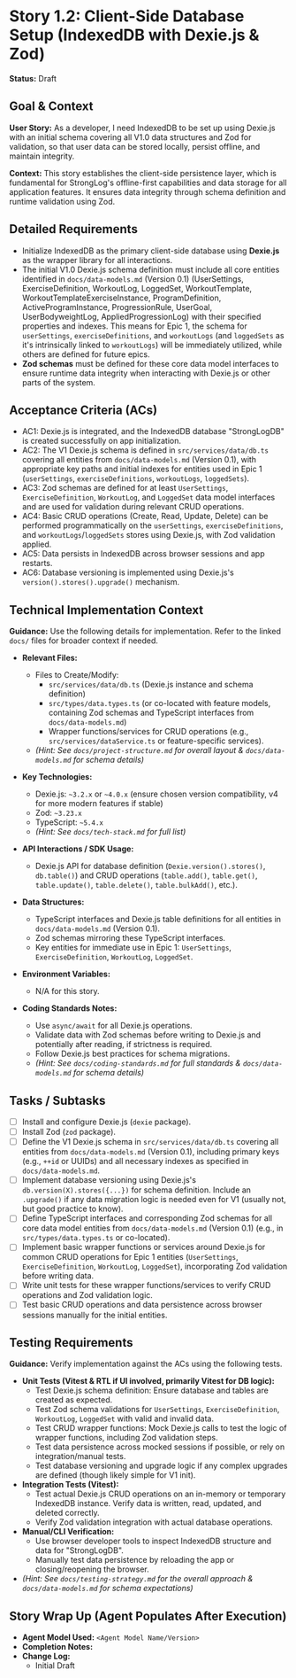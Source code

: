 # Story 1.2: Client-Side Database Setup (IndexedDB with Dexie.js & Zod)

**Status:** Draft

## Goal & Context

**User Story:** As a developer, I need IndexedDB to be set up using Dexie.js with an initial schema covering all V1.0 data structures and Zod for validation, so that user data can be stored locally, persist offline, and maintain integrity.

**Context:** This story establishes the client-side persistence layer, which is fundamental for StrongLog's offline-first capabilities and data storage for all application features. It ensures data integrity through schema definition and runtime validation using Zod.

## Detailed Requirements

* Initialize IndexedDB as the primary client-side database using **Dexie.js** as the wrapper library for all interactions.
* The initial V1.0 Dexie.js schema definition must include all core entities identified in `docs/data-models.md` (Version 0.1) (UserSettings, ExerciseDefinition, WorkoutLog, LoggedSet, WorkoutTemplate, WorkoutTemplateExerciseInstance, ProgramDefinition, ActiveProgramInstance, ProgressionRule, UserGoal, UserBodyweightLog, AppliedProgressionLog) with their specified properties and indexes. This means for Epic 1, the schema for `userSettings`, `exerciseDefinitions`, and `workoutLogs` (and `loggedSets` as it's intrinsically linked to `workoutLogs`) will be immediately utilized, while others are defined for future epics.
* **Zod schemas** must be defined for these core data model interfaces to ensure runtime data integrity when interacting with Dexie.js or other parts of the system.

## Acceptance Criteria (ACs)

* AC1: Dexie.js is integrated, and the IndexedDB database "StrongLogDB" is created successfully on app initialization.
* AC2: The V1 Dexie.js schema is defined in `src/services/data/db.ts` covering all entities from `docs/data-models.md` (Version 0.1), with appropriate key paths and initial indexes for entities used in Epic 1 (`userSettings`, `exerciseDefinitions`, `workoutLogs`, `loggedSets`).
* AC3: Zod schemas are defined for at least `UserSettings`, `ExerciseDefinition`, `WorkoutLog`, and `LoggedSet` data model interfaces and are used for validation during relevant CRUD operations.
* AC4: Basic CRUD operations (Create, Read, Update, Delete) can be performed programmatically on the `userSettings`, `exerciseDefinitions`, and `workoutLogs`/`loggedSets` stores using Dexie.js, with Zod validation applied.
* AC5: Data persists in IndexedDB across browser sessions and app restarts.
* AC6: Database versioning is implemented using Dexie.js's `version().stores().upgrade()` mechanism.

## Technical Implementation Context

**Guidance:** Use the following details for implementation. Refer to the linked `docs/` files for broader context if needed.

* **Relevant Files:**
  * Files to Create/Modify:
    * `src/services/data/db.ts` (Dexie.js instance and schema definition)
    * `src/types/data.types.ts` (or co-located with feature models, containing Zod schemas and TypeScript interfaces from `docs/data-models.md`)
    * Wrapper functions/services for CRUD operations (e.g., `src/services/dataService.ts` or feature-specific services).
  * _(Hint: See `docs/project-structure.md` for overall layout & `docs/data-models.md` for schema details)_

* **Key Technologies:**
  * Dexie.js: `~3.2.x` or `~4.0.x` (ensure chosen version compatibility, v4 for more modern features if stable)
  * Zod: `~3.23.x`
  * TypeScript: `~5.4.x`
  * _(Hint: See `docs/tech-stack.md` for full list)_

* **API Interactions / SDK Usage:**
  * Dexie.js API for database definition (`Dexie.version().stores()`, `db.table()`) and CRUD operations (`table.add()`, `table.get()`, `table.update()`, `table.delete()`, `table.bulkAdd()`, etc.).

* **Data Structures:**
  * TypeScript interfaces and Dexie.js table definitions for all entities in `docs/data-models.md` (Version 0.1).
  * Zod schemas mirroring these TypeScript interfaces.
  * Key entities for immediate use in Epic 1: `UserSettings`, `ExerciseDefinition`, `WorkoutLog`, `LoggedSet`.

* **Environment Variables:**
  * N/A for this story.

* **Coding Standards Notes:**
  * Use `async/await` for all Dexie.js operations.
  * Validate data with Zod schemas before writing to Dexie.js and potentially after reading, if strictness is required.
  * Follow Dexie.js best practices for schema migrations.
  * _(Hint: See `docs/coding-standards.md` for full standards & `docs/data-models.md` for schema details)_

## Tasks / Subtasks

* [ ] Install and configure Dexie.js (`dexie` package).
* [ ] Install Zod (`zod` package).
* [ ] Define the V1 Dexie.js schema in `src/services/data/db.ts` covering all entities from `docs/data-models.md` (Version 0.1), including primary keys (e.g., `++id` or UUIDs) and all necessary indexes as specified in `docs/data-models.md`.
* [ ] Implement database versioning using Dexie.js's `db.version(X).stores({...})` for schema definition. Include an `.upgrade()` if any data migration logic is needed even for V1 (usually not, but good practice to know).
* [ ] Define TypeScript interfaces and corresponding Zod schemas for all core data model entities from `docs/data-models.md` (Version 0.1) (e.g., in `src/types/data.types.ts` or co-located).
* [ ] Implement basic wrapper functions or services around Dexie.js for common CRUD operations for Epic 1 entities (`UserSettings`, `ExerciseDefinition`, `WorkoutLog`, `LoggedSet`), incorporating Zod validation before writing data.
* [ ] Write unit tests for these wrapper functions/services to verify CRUD operations and Zod validation logic.
* [ ] Test basic CRUD operations and data persistence across browser sessions manually for the initial entities.

## Testing Requirements

**Guidance:** Verify implementation against the ACs using the following tests.

* **Unit Tests (Vitest & RTL if UI involved, primarily Vitest for DB logic):**
  * Test Dexie.js schema definition: Ensure database and tables are created as expected.
  * Test Zod schema validations for `UserSettings`, `ExerciseDefinition`, `WorkoutLog`, `LoggedSet` with valid and invalid data.
  * Test CRUD wrapper functions: Mock Dexie.js calls to test the logic of wrapper functions, including Zod validation steps.
  * Test data persistence across mocked sessions if possible, or rely on integration/manual tests.
  * Test database versioning and upgrade logic if any complex upgrades are defined (though likely simple for V1 init).
* **Integration Tests (Vitest):**
  * Test actual Dexie.js CRUD operations on an in-memory or temporary IndexedDB instance. Verify data is written, read, updated, and deleted correctly.
  * Verify Zod validation integration with actual database operations.
* **Manual/CLI Verification:**
  * Use browser developer tools to inspect IndexedDB structure and data for "StrongLogDB".
  * Manually test data persistence by reloading the app or closing/reopening the browser.
* _(Hint: See `docs/testing-strategy.md` for the overall approach & `docs/data-models.md` for schema expectations)_

## Story Wrap Up (Agent Populates After Execution)

* **Agent Model Used:** `<Agent Model Name/Version>`
* **Completion Notes:**
* **Change Log:**
  * Initial Draft
